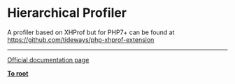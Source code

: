 # Hierarchical Profiler



A profiler based on XHProf but for PHP7+ can be found at https://github.com/tideways/php-xhprof-extension  

---

[Official documentation page](https://www.php.net/manual/en/book.xhprof.php)

**[To root](/README.md)**